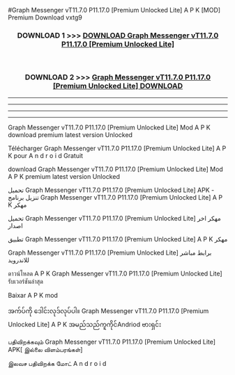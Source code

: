 #Graph Messenger vT11.7.0  P11.17.0  [Premium Unlocked Lite] A P K [MOD] Premium Download vxtg9



<div align="center">

<h3>DOWNLOAD 1 >>> <a href="https://teeasianyam.web.app?sq=Graph Messenger vT11.7.0  P11.17.0  [Premium Unlocked Lite]">DOWNLOAD Graph Messenger vT11.7.0  P11.17.0  [Premium Unlocked Lite] </a></h3><br>

<h3>DOWNLOAD 2 >>> <a href="https://teeasianyam.web.app?sq=Graph Messenger vT11.7.0  P11.17.0  [Premium Unlocked Lite] ">Graph Messenger vT11.7.0  P11.17.0  [Premium Unlocked Lite]  DOWNLOAD </a></h3>

</div>


----------------------------------------------------------

----------------------------------------------------------

----------------------------------------------------------

----------------------------------------------------------


Graph Messenger vT11.7.0  P11.17.0  [Premium Unlocked Lite]  Mod A P K download premium latest version Unlocked

Télécharger Graph Messenger vT11.7.0  P11.17.0  [Premium Unlocked Lite]  A P K pour A n d r o i d Gratuit

download Graph Messenger vT11.7.0  P11.17.0  [Premium Unlocked Lite]  Mod A P K premium latest version Unlocked

تحميل Graph Messenger vT11.7.0  P11.17.0  [Premium Unlocked Lite]  APK - تنزيل برنامج Graph Messenger vT11.7.0  P11.17.0  [Premium Unlocked Lite]  A P K مهكر

تحميل Graph Messenger vT11.7.0  P11.17.0  [Premium Unlocked Lite]  مهكر اخر اصدار

تطبيق Graph Messenger vT11.7.0  P11.17.0  [Premium Unlocked Lite]  A P K مهكر

Graph Messenger vT11.7.0  P11.17.0  [Premium Unlocked Lite]  برابط مباشر للاندرويد

ดาวน์โหลด A P K Graph Messenger vT11.7.0  P11.17.0  [Premium Unlocked Lite]  รับเวอร์ชันล่าสุด

Baixar A P K mod

အက်ပ်ကို ဒေါင်းလုဒ်လုပ်ပါ။ Graph Messenger vT11.7.0  P11.17.0  [Premium Unlocked Lite]  A P K အမည်သည်ကူကိုင်Andriod ဗားရှင်း

பதிவிறக்கவும் Graph Messenger vT11.7.0  P11.17.0  [Premium Unlocked Lite]  APK[ இல்லை விளம்பரங்கள்] 
 
இலவச பதிவிறக்க மோட் A n d r o i d



